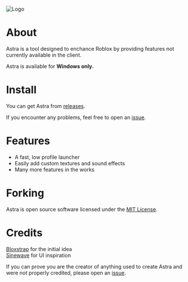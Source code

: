 ![Logo](https://github.com/user-attachments/assets/1ebee399-1192-4062-8823-55e7cd60c2e7)


# About

Astra is a tool designed to enchance Roblox by providing features not currently available in the client.

Astra is available for **Windows only.**

# Install

You can get Astra from [releases](https://github.com/itstheguy4873/Astra/releases).

If you encounter any problems, feel free to open an [issue](https://github.com/itstheguy4873/Astra/issues).

# Features

* A fast, low profile launcher
* Easily add custom textures and sound effects
* Many more features in the works

# Forking

Astra is open source software licensed under the [MIT License](https://github.com/itstheguy4873/Astra/blob/main/LICENSE).

# Credits

[Bloxstrap](https://github.com/bloxstraplabs/bloxstrap/) for the initial idea  
[Sinewave](https://github.com/Mediccc/Sinewave) for UI inspiration

If you can prove you are the creator of anything used to create Astra and were not properly credited, please open an [issue](https://github.com/itstheguy4873/restrap/issues).

